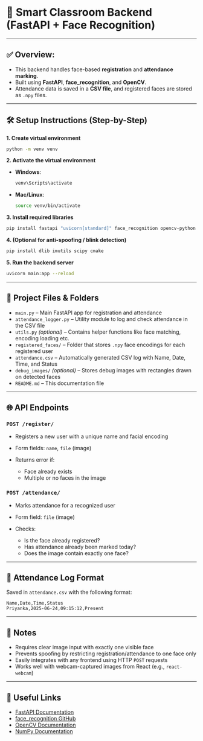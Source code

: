 # 🧠 Smart Classroom Backend (FastAPI + Face Recognition)

---

## ✅ Overview:

* This backend handles face-based **registration** and **attendance marking**.
* Built using **FastAPI**, **face\_recognition**, and **OpenCV**.
* Attendance data is saved in a **CSV file**, and registered faces are stored as `.npy` files.

---

## 🛠️ Setup Instructions (Step-by-Step)

**1. Create virtual environment**

```bash
python -m venv venv
```

**2. Activate the virtual environment**

* **Windows**:

  ```bash
  venv\Scripts\activate
  ```

* **Mac/Linux**:

  ```bash
  source venv/bin/activate
  ```

**3. Install required libraries**

```bash
pip install fastapi "uvicorn[standard]" face_recognition opencv-python opencv-contrib-python numpy python-multipart
```

**4. (Optional for anti-spoofing / blink detection)**

```bash
pip install dlib imutils scipy cmake
```

**5. Run the backend server**

```bash
uvicorn main:app --reload
```

---

## 📂 Project Files & Folders

* `main.py` – Main FastAPI app for registration and attendance
* `attendance_logger.py` – Utility module to log and check attendance in the CSV file
* `utils.py` *(optional)* – Contains helper functions like face matching, encoding loading etc.
* `registered_faces/` – Folder that stores `.npy` face encodings for each registered user
* `attendance.csv` – Automatically generated CSV log with Name, Date, Time, and Status
* `debug_images/` *(optional)* – Stores debug images with rectangles drawn on detected faces
* `README.md` – This documentation file

---

## 🌐 API Endpoints

### `POST /register/`

* Registers a new user with a unique name and facial encoding
* Form fields: `name`, `file` (image)
* Returns error if:

  * Face already exists
  * Multiple or no faces in the image

### `POST /attendance/`

* Marks attendance for a recognized user
* Form field: `file` (image)
* Checks:

  * Is the face already registered?
  * Has attendance already been marked today?
  * Does the image contain exactly one face?

---

## 🧾 Attendance Log Format

Saved in `attendance.csv` with the following format:

```
Name,Date,Time,Status
Priyanka,2025-06-24,09:15:12,Present
```

---

## 📌 Notes

* Requires clear image input with exactly one visible face
* Prevents spoofing by restricting registration/attendance to one face only
* Easily integrates with any frontend using HTTP `POST` requests
* Works well with webcam-captured images from React (e.g., `react-webcam`)

---

## 🔗 Useful Links

* [FastAPI Documentation](https://fastapi.tiangolo.com/)
* [face\_recognition GitHub](https://github.com/ageitgey/face_recognition)
* [OpenCV Documentation](https://docs.opencv.org/)
* [NumPy Documentation](https://numpy.org/doc/)
